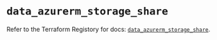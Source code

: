 # `data_azurerm_storage_share`

Refer to the Terraform Registory for docs: [`data_azurerm_storage_share`](https://registry.terraform.io/providers/hashicorp/azurerm/3.63.0/docs/data-sources/storage_share).
